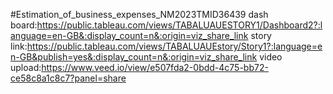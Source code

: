 #Estimation_of_business_expenses_NM2023TMID36439
 dash board:https://public.tableau.com/views/TABALUAUESTORY1/Dashboard2?:language=en-GB&:display_count=n&:origin=viz_share_link
 story link:https://public.tableau.com/views/TABALUAUEstory/Story1?:language=en-GB&publish=yes&:display_count=n&:origin=viz_share_link
 video upload:https://www.veed.io/view/e507fda2-0bdd-4c75-bb72-ce58c8a1c8c7?panel=share
 
